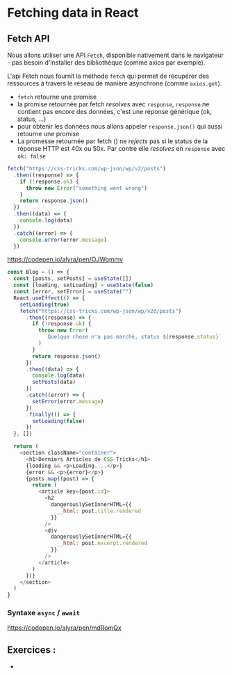 # Fetching data in React

## Fetch API

Nous allons utiliser une API `Fetch`, disponible nativement dans le navigateur - pas besoin d'installer des bibliothèque (comme axios par exemple).

L'api Fetch nous fournit la méthode `fetch` qui permet de récupérer des ressources à travers le réseau de manière asynchrone (comme `axios.get`).

- `fetch` retourne une promise
- la promise retournée par fetch _resolves_ avec `response`, `response` ne contient pas encore des données, c'est une réponse générique (ok, status, ...)
- pour obtenir les données nous allons appeler `response.json()` qui aussi retourne une promise
- La promesse retournée par fetch () ne _rejects_ pas si le status de la réponse HTTP est 40x ou 50x. Par contre elle _resolves_ en `response` avec `ok: false`

```javascript
fetch("https://css-tricks.com/wp-json/wp/v2/posts")
  .then((response) => {
    if (!response.ok) {
      throw new Error("something went wrong")
    }
    return response.json()
  })
  .then((data) => {
    console.log(data)
  })
  .catch((error) => {
    console.error(error.message)
  })
```

https://codepen.io/alyra/pen/OJWqmmv

```js
const Blog = () => {
  const [posts, setPosts] = useState([])
  const [loading, setLoading] = useState(false)
  const [error, setError] = useState("")
  React.useEffect(() => {
    setLoading(true)
    fetch("https://css-tricks.com/wp-json/wp/v2d/posts")
      .then((response) => {
        if (!response.ok) {
          throw new Error(
            `Quelque chose n'a pas marché, status ${response.status}`
          )
        }
        return response.json()
      })
      .then((data) => {
        console.log(data)
        setPosts(data)
      })
      .catch((error) => {
        setError(error.message)
      })
      .finally(() => {
        setLoading(false)
      })
  }, [])

  return (
    <section className="container">
      <h1>Derniers Articles de CSS-Tricks</h1>
      {loading && <p>Loading....</p>}
      {error && <p>{error}</p>}
      {posts.map((post) => {
        return (
          <article key={post.id}>
            <h2
              dangerouslySetInnerHTML={{
                __html: post.title.rendered
              }}
            />
            <div
              dangerouslySetInnerHTML={{
                __html: post.excerpt.rendered
              }}
            />
          </article>
        )
      })}
    </section>
  )
}
```

### Syntaxe `async` / `await`

https://codepen.io/alyra/pen/mdRomQx

##

## Exercices :

-
